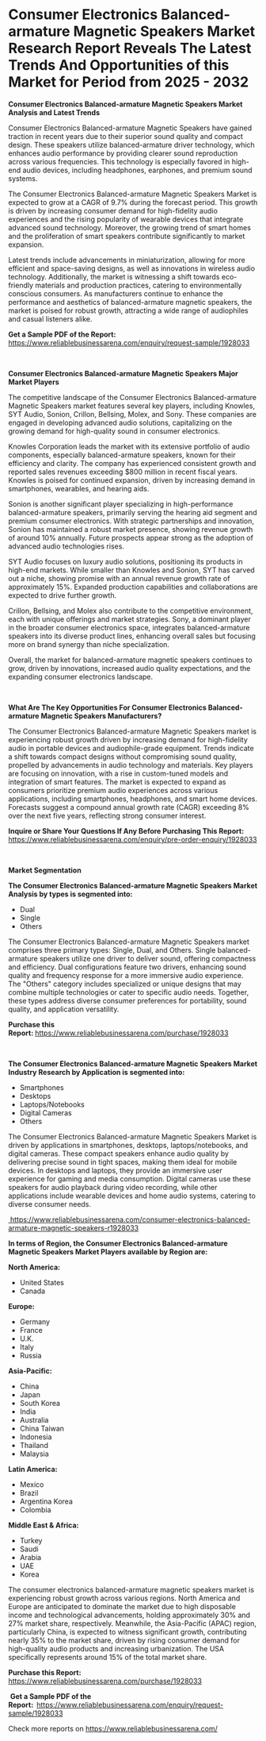 <p><h1>Consumer Electronics Balanced-armature Magnetic Speakers Market Research Report Reveals The Latest Trends And Opportunities of this Market for Period from 2025 - 2032</h1></p><p><strong>Consumer Electronics Balanced-armature Magnetic Speakers Market Analysis and Latest Trends</strong></p>
<p><p>Consumer Electronics Balanced-armature Magnetic Speakers have gained traction in recent years due to their superior sound quality and compact design. These speakers utilize balanced-armature driver technology, which enhances audio performance by providing clearer sound reproduction across various frequencies. This technology is especially favored in high-end audio devices, including headphones, earphones, and premium sound systems.</p><p>The Consumer Electronics Balanced-armature Magnetic Speakers Market is expected to grow at a CAGR of 9.7% during the forecast period. This growth is driven by increasing consumer demand for high-fidelity audio experiences and the rising popularity of wearable devices that integrate advanced sound technology. Moreover, the growing trend of smart homes and the proliferation of smart speakers contribute significantly to market expansion.</p><p>Latest trends include advancements in miniaturization, allowing for more efficient and space-saving designs, as well as innovations in wireless audio technology. Additionally, the market is witnessing a shift towards eco-friendly materials and production practices, catering to environmentally conscious consumers. As manufacturers continue to enhance the performance and aesthetics of balanced-armature magnetic speakers, the market is poised for robust growth, attracting a wide range of audiophiles and casual listeners alike.</p></p>
<p><strong>Get a Sample PDF of the Report:&nbsp;</strong> <a href="https://www.reliablebusinessarena.com/enquiry/request-sample/1928033?utm_campaign=1143&utm_medium=2&utm_source=Github&utm_content=ia&utm_term=15012025&utm_id=consumer-electronics-balanced-armature-magnetic-speakers">https://www.reliablebusinessarena.com/enquiry/request-sample/1928033</a></p>
<p>&nbsp;</p>
<p><strong>Consumer Electronics Balanced-armature Magnetic Speakers Major Market Players</strong></p>
<p><p>The competitive landscape of the Consumer Electronics Balanced-armature Magnetic Speakers market features several key players, including Knowles, SYT Audio, Sonion, Crillon, Bellsing, Molex, and Sony. These companies are engaged in developing advanced audio solutions, capitalizing on the growing demand for high-quality sound in consumer electronics.</p><p>Knowles Corporation leads the market with its extensive portfolio of audio components, especially balanced-armature speakers, known for their efficiency and clarity. The company has experienced consistent growth and reported sales revenues exceeding $800 million in recent fiscal years. Knowles is poised for continued expansion, driven by increasing demand in smartphones, wearables, and hearing aids.</p><p>Sonion is another significant player specializing in high-performance balanced-armature speakers, primarily serving the hearing aid segment and premium consumer electronics. With strategic partnerships and innovation, Sonion has maintained a robust market presence, showing revenue growth of around 10% annually. Future prospects appear strong as the adoption of advanced audio technologies rises.</p><p>SYT Audio focuses on luxury audio solutions, positioning its products in high-end markets. While smaller than Knowles and Sonion, SYT has carved out a niche, showing promise with an annual revenue growth rate of approximately 15%. Expanded production capabilities and collaborations are expected to drive further growth.</p><p>Crillon, Bellsing, and Molex also contribute to the competitive environment, each with unique offerings and market strategies. Sony, a dominant player in the broader consumer electronics space, integrates balanced-armature speakers into its diverse product lines, enhancing overall sales but focusing more on brand synergy than niche specialization.</p><p>Overall, the market for balanced-armature magnetic speakers continues to grow, driven by innovations, increased audio quality expectations, and the expanding consumer electronics landscape.</p></p>
<p>&nbsp;</p>
<p><strong>What Are The Key Opportunities For Consumer Electronics Balanced-armature Magnetic Speakers Manufacturers?</strong></p>
<p><p>The Consumer Electronics Balanced-armature Magnetic Speakers market is experiencing robust growth driven by increasing demand for high-fidelity audio in portable devices and audiophile-grade equipment. Trends indicate a shift towards compact designs without compromising sound quality, propelled by advancements in audio technology and materials. Key players are focusing on innovation, with a rise in custom-tuned models and integration of smart features. The market is expected to expand as consumers prioritize premium audio experiences across various applications, including smartphones, headphones, and smart home devices. Forecasts suggest a compound annual growth rate (CAGR) exceeding 8% over the next five years, reflecting strong consumer interest.</p></p>
<p><strong>Inquire or Share Your Questions If Any Before Purchasing This Report:</strong> <a href="https://www.reliablebusinessarena.com/enquiry/pre-order-enquiry/1928033?utm_campaign=1143&utm_medium=2&utm_source=Github&utm_content=ia&utm_term=15012025&utm_id=consumer-electronics-balanced-armature-magnetic-speakers">https://www.reliablebusinessarena.com/enquiry/pre-order-enquiry/1928033</a></p>
<p>&nbsp;</p>
<p><strong>Market Segmentation</strong></p>
<p><strong>The Consumer Electronics Balanced-armature Magnetic Speakers Market Analysis by types is segmented into:</strong></p>
<p><ul><li>Dual</li><li>Single</li><li>Others</li></ul></p>
<p><p>The Consumer Electronics Balanced-armature Magnetic Speakers market comprises three primary types: Single, Dual, and Others. Single balanced-armature speakers utilize one driver to deliver sound, offering compactness and efficiency. Dual configurations feature two drivers, enhancing sound quality and frequency response for a more immersive audio experience. The "Others" category includes specialized or unique designs that may combine multiple technologies or cater to specific audio needs. Together, these types address diverse consumer preferences for portability, sound quality, and application versatility.</p></p>
<p><strong>Purchase this Report:&nbsp;</strong><a href="https://www.reliablebusinessarena.com/purchase/1928033?utm_campaign=1143&utm_medium=2&utm_source=Github&utm_content=ia&utm_term=15012025&utm_id=consumer-electronics-balanced-armature-magnetic-speakers">https://www.reliablebusinessarena.com/purchase/1928033</a></p>
<p>&nbsp;</p>
<p><strong>The Consumer Electronics Balanced-armature Magnetic Speakers Market Industry Research by Application is segmented into:</strong></p>
<p><ul><li>Smartphones</li><li>Desktops</li><li>Laptops/Notebooks</li><li>Digital Cameras</li><li>Others</li></ul></p>
<p><p>The Consumer Electronics Balanced-armature Magnetic Speakers Market is driven by applications in smartphones, desktops, laptops/notebooks, and digital cameras. These compact speakers enhance audio quality by delivering precise sound in tight spaces, making them ideal for mobile devices. In desktops and laptops, they provide an immersive user experience for gaming and media consumption. Digital cameras use these speakers for audio playback during video recording, while other applications include wearable devices and home audio systems, catering to diverse consumer needs.</p></p>
<p><a href="https://www.reliablebusinessarena.com/consumer-electronics-balanced-armature-magnetic-speakers-r1928033?utm_campaign=1143&utm_medium=2&utm_source=Github&utm_content=ia&utm_term=15012025&utm_id=consumer-electronics-balanced-armature-magnetic-speakers">&nbsp;https://www.reliablebusinessarena.com/consumer-electronics-balanced-armature-magnetic-speakers-r1928033</a></p>
<p><strong>In terms of Region, the Consumer Electronics Balanced-armature Magnetic Speakers Market Players available by Region are:</strong></p>
<p>
    <p> <strong> North America: </strong>
        <ul>
            <li>United States</li>
            <li>Canada</li>
        </ul>
        </p> 
    <p> <strong> Europe: </strong>
        <ul>
            <li>Germany</li>
            <li>France</li>
            <li>U.K.</li>
            <li>Italy</li>
            <li>Russia</li>
        </ul>
        </p> 
    <p> <strong> Asia-Pacific: </strong>
        <ul>
            <li>China</li>
            <li>Japan</li>
            <li>South Korea</li>
            <li>India</li>
            <li>Australia</li>
            <li>China Taiwan</li>
            <li>Indonesia</li>
            <li>Thailand</li>
            <li>Malaysia</li>
        </ul>
        </p> 
    <p> <strong> Latin America: </strong>
        <ul>
            <li>Mexico</li>
            <li>Brazil</li>
            <li>Argentina Korea</li>
            <li>Colombia</li>
        </ul>
        </p> 
    <p> <strong> Middle East & Africa: </strong>
        <ul>
            <li>Turkey</li>
            <li>Saudi</li>
            <li>Arabia</li>
            <li>UAE</li>
            <li>Korea</li>
        </ul>
    </p>
    </p>
<p><p>The consumer electronics balanced-armature magnetic speakers market is experiencing robust growth across various regions. North America and Europe are anticipated to dominate the market due to high disposable income and technological advancements, holding approximately 30% and 27% market share, respectively. Meanwhile, the Asia-Pacific (APAC) region, particularly China, is expected to witness significant growth, contributing nearly 35% to the market share, driven by rising consumer demand for high-quality audio products and increasing urbanization. The USA specifically represents around 15% of the total market share.</p></p>
<p><strong>Purchase this Report: </strong><a href="https://www.reliablebusinessarena.com/purchase/1928033?utm_campaign=1143&utm_medium=2&utm_source=Github&utm_content=ia&utm_term=15012025&utm_id=consumer-electronics-balanced-armature-magnetic-speakers">https://www.reliablebusinessarena.com/purchase/1928033</a></p>
<p>&nbsp;<strong>Get a Sample PDF of the Report:&nbsp;&nbsp;</strong><a href="https://www.reliablebusinessarena.com/enquiry/request-sample/1928033?utm_campaign=1143&utm_medium=2&utm_source=Github&utm_content=ia&utm_term=15012025&utm_id=consumer-electronics-balanced-armature-magnetic-speakers">https://www.reliablebusinessarena.com/enquiry/request-sample/1928033</a></p>
<p><strong></strong></p>
<p>Check more reports on <a href="https://www.reliablebusinessarena.com/?utm_campaign=1143&utm_medium=2&utm_source=Github&utm_content=ia&utm_term=15012025&utm_id=consumer-electronics-balanced-armature-magnetic-speakers">https://www.reliablebusinessarena.com/</a></p>